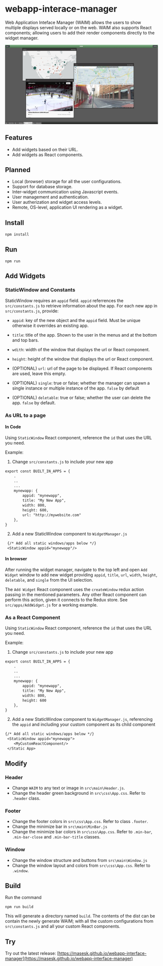 # webapp-interace-manager
Web Application Inteface Manager (WAIM) allows the users to show multiple displays served locally or on the web.
WAIM also supports React components; allowing users to add their render components directly to the widget manager.

![Presentation](./capture.jpg)

## Features
* Add widgets based on their URL.
* Add widgets as React components.

## Planned
* Local (browser) storage for all the user configurations.
* Support for database storage.
* Inter-widget communication using Javascript events.
* User management and authentication.
* User autherization and widget access levels.
* Remote, OS-level, application UI rendering as a widget.

## Install

```
npm install
```

## Run
```
npm run
```


## Add Widgets

### StaticWindow and Constants

StaticWindow requires an `appid` field. `appid` referrences the `src/constants.js` to retrieve information about the app.
For each new app in `src/constants.js`, provide:

* `appid`: key of the new object and the `appid` field. Must be unique otherwise it overrides an existing app.

* `title`: title of the app. Shown to the user in the menus and at the bottom and top bars.

* `wdith`: width of the window that displays the url or React component.

* `height`: height of the window that displays the url or React component.

* (OPTIONAL) `url`: url of the page to be displayed. If React components are used, leave this empty.

* (OPTIONAL) `single`: true or false; whether the manager can spawn a single instance or multiple instance of the app. `false` by default

* (OPTIONAL) `deletable`: true or false; whether the user can delete the app. `false` by default.

### As URL to a page

#### In Code
Using `StaticWindow` React component, reference the `id` that uses the URL you need. 

Example:
1. Change `src/constants.js` to include your new app
```
export const BUILT_IN_APPS = {
    .
    ..
    ...
    mynewapp: {
        appid: "mynewapp",
        title: "My New App",
        width: 800,
        height: 600,
        url: "http://mywebsite.com"
    },
}
```
2. Add a new StaticWindow component to `WidgetManager.js`

```
 {/* Add all static windows/apps below */}
 <StaticWindow appid="mynewapp"/>
```
#### In browser
After running the widget manager, navigate to the top left and open `Add Widget` window to add new widget providing `appid`, `title`, `url`, `width`, `height`, `deletable`, and `single` from the UI selection.

The `Add Widget` React component uses the `createWindow` redux action passing in the mentioned parameters. Any other React component can perform this action, given it connects to the Redux store.
See `src/apps/AddWidget.js` for a working example.

### As a React Component
Using `StaticWindow` React component, reference the `id` that uses the URL you need. 

Example:
1. Change `src/constants.js` to include your new app
```
export const BUILT_IN_APPS = {
    .
    ..
    ...
    mynewapp: {
        appid: "mynewapp",
        title: "My New App",
        width: 800,
        height: 600
    },
}
```
2. Add a new StaticWindow component to `WidgetManager.js`, referencing the `appid` and including your custom component as its child component
```
{/* Add all static windows/apps below */}
 <StaticWindow appid="mynewapp">
    <MyCustomReactComponent/>
 </Static App>
```

## Modify

### Header
* Change `WAIM` to any text or image in `src\main\Header.js`.
* Change the header green background in `src\css\App.css`. Refer to `.header` class.

### Footer
* Change the footer colors in `src\css\App.css`. Refer to class `.footer`.
* Change the minimize bar in `src\main\MinBar.js`
* Change the minimize bar colors in `src\css\App.css`. Refer to `.min-bar`, `.min-bar-close` and `.min-bar-title` classes.

### Window
* Change the window structure and buttons from `src\main\Window.js`
* Change the window layout and colors from `src\css\App.css`. Refer to `.window`.


## Build

Run the command
```
npm run build
```
This will generate a directory named `build`. The contents of the dist can be contain the newly generate WAIM; with all the custom configurations from `src\constants.js` and all your custom React components. 

## Try
Try out the latest release:
[https://masesk.github.io/webapp-interface-manager](https://masesk.github.io/webapp-interface-manager)

